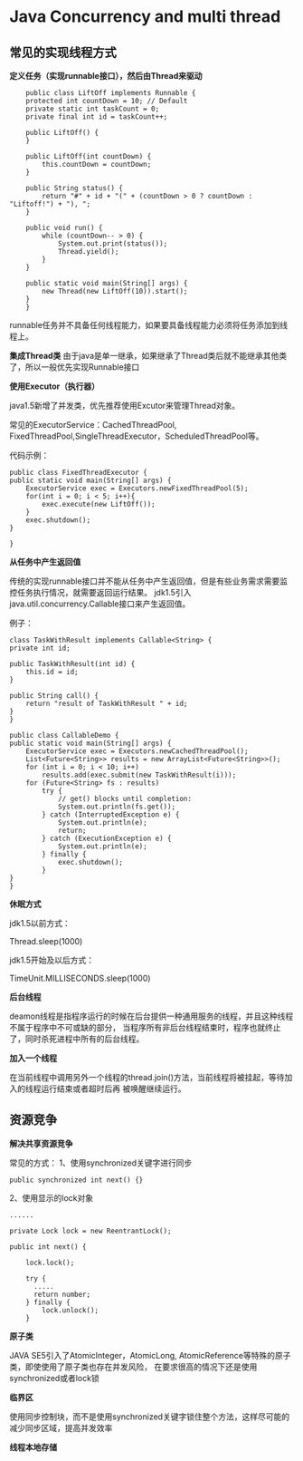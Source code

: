 # Java Concurrency and multi thread #

## 常见的实现线程方式 ##

**定义任务（实现runnable接口），然后由Thread来驱动**

    
	    public class LiftOff implements Runnable {
    	protected int countDown = 10; // Default
    	private static int taskCount = 0;
    	private final int id = taskCount++;
    
    	public LiftOff() {
    	}
    
    	public LiftOff(int countDown) {
    		this.countDown = countDown;
    	}
    
    	public String status() {
    		return "#" + id + "(" + (countDown > 0 ? countDown : "Liftoff!") + "), ";
    	}
    
    	public void run() {
    		while (countDown-- > 0) {
    			System.out.print(status());
    			Thread.yield();
    		}
    	}
    	
    	public static void main(String[] args) {
    		new Thread(new LiftOff(10)).start();
    	}
    	} 

runnable任务并不具备任何线程能力，如果要具备线程能力必须将任务添加到线程上。

**集成Thread类**
由于java是单一继承，如果继承了Thread类后就不能继承其他类了，所以一般优先实现Runnable接口


**使用Executor（执行器）**

java1.5新增了并发类，优先推荐使用Excutor来管理Thread对象。

常见的ExecutorService：CachedThreadPool, FixedThreadPool,SingleThreadExecutor，ScheduledThreadPool等。

代码示例：

    public class FixedThreadExecutor {
	public static void main(String[] args) {
		ExecutorService exec = Executors.newFixedThreadPool(5);
		for(int i = 0; i < 5; i++){
			exec.execute(new LiftOff());
		}
		exec.shutdown();
	}

	}

**从任务中产生返回值**

传统的实现runnable接口并不能从任务中产生返回值，但是有些业务需求需要监控任务执行情况，就需要返回运行结果。
jdk1.5引入java.util.concurrency.Callable<T>接口来产生返回值。

例子：

    class TaskWithResult implements Callable<String> {
	private int id;

	public TaskWithResult(int id) {
		this.id = id;
	}

	public String call() {
		return "result of TaskWithResult " + id;
	}
	}

	public class CallableDemo {
	public static void main(String[] args) {
		ExecutorService exec = Executors.newCachedThreadPool();
		List<Future<String>> results = new ArrayList<Future<String>>();
		for (int i = 0; i < 10; i++)
			results.add(exec.submit(new TaskWithResult(i)));
		for (Future<String> fs : results)
			try {
				// get() blocks until completion:
				System.out.println(fs.get());
			} catch (InterruptedException e) {
				System.out.println(e);
				return;
			} catch (ExecutionException e) {
				System.out.println(e);
			} finally {
				exec.shutdown();
			}
	}
	}

**休眠方式**

jdk1.5以前方式：

Thread.sleep(1000)

jdk1.5开始及以后方式：

TimeUnit.MILLISECONDS.sleep(1000)

**后台线程**

deamon线程是指程序运行的时候在后台提供一种通用服务的线程，并且这种线程不属于程序中不可或缺的部分，
当程序所有非后台线程结束时，程序也就终止了，同时杀死进程中所有的后台线程。

**加入一个线程**

在当前线程中调用另外一个线程的thread.join()方法，当前线程将被挂起，等待加入的线程运行结束或者超时后再
被唤醒继续运行。

## 资源竞争 ##

**解决共享资源竞争**

常见的方式：
1、使用synchronized关键字进行同步

    public synchronized int next() {}

2、使用显示的lock对象

	......
	
	private Lock lock = new ReentrantLock();

	public int next() {

		lock.lock();

		try {
		  .....
		  return number;
		} finally {
			lock.unlock();
		}

**原子类**	

JAVA SE5引入了AtomicInteger，AtomicLong, AtomicReference等特殊的原子类，即使使用了原子类也存在并发风险，
在要求很高的情况下还是使用synchronized或者lock锁 

**临界区**

使用同步控制块，而不是使用synchronized关键字锁住整个方法，这样尽可能的减少同步区域，提高并发效率

**线程本地存储**

